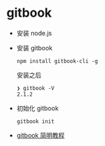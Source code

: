 # gitbook

- 安装 node.js
- 安装 gitbook
    ```
    npm install gitbook-cli -g
    ```
    安装之后
    ```
    ❯ gitbook -V
    2.1.2
    ```
- 初始化 gitbook
    ```
    gitbook init
    ```

- [gitbook 简明教程](http://www.chengweiyang.cn/gitbook/index.html)

